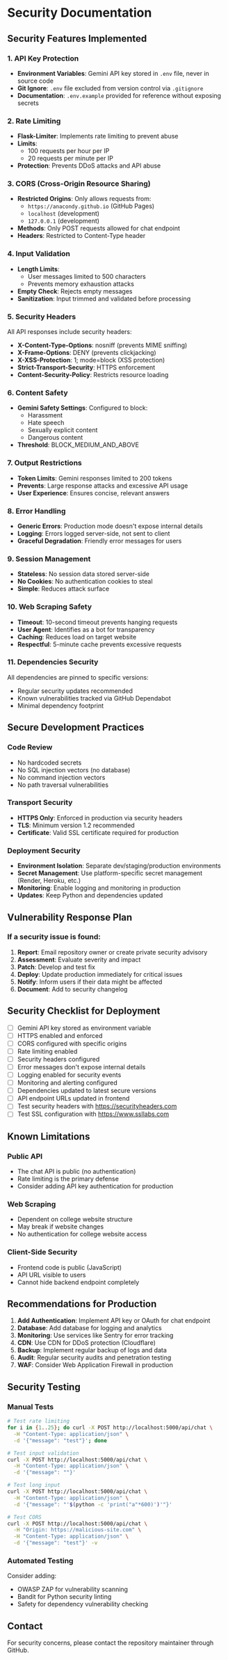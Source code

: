 # Security Documentation

## Security Features Implemented

### 1. API Key Protection
- **Environment Variables**: Gemini API key stored in `.env` file, never in source code
- **Git Ignore**: `.env` file excluded from version control via `.gitignore`
- **Documentation**: `.env.example` provided for reference without exposing secrets

### 2. Rate Limiting
- **Flask-Limiter**: Implements rate limiting to prevent abuse
- **Limits**:
  - 100 requests per hour per IP
  - 20 requests per minute per IP
- **Protection**: Prevents DDoS attacks and API abuse

### 3. CORS (Cross-Origin Resource Sharing)
- **Restricted Origins**: Only allows requests from:
  - `https://anacondy.github.io` (GitHub Pages)
  - `localhost` (development)
  - `127.0.0.1` (development)
- **Methods**: Only POST requests allowed for chat endpoint
- **Headers**: Restricted to Content-Type header

### 4. Input Validation
- **Length Limits**: 
  - User messages limited to 500 characters
  - Prevents memory exhaustion attacks
- **Empty Check**: Rejects empty messages
- **Sanitization**: Input trimmed and validated before processing

### 5. Security Headers
All API responses include security headers:
- **X-Content-Type-Options**: nosniff (prevents MIME sniffing)
- **X-Frame-Options**: DENY (prevents clickjacking)
- **X-XSS-Protection**: 1; mode=block (XSS protection)
- **Strict-Transport-Security**: HTTPS enforcement
- **Content-Security-Policy**: Restricts resource loading

### 6. Content Safety
- **Gemini Safety Settings**: Configured to block:
  - Harassment
  - Hate speech
  - Sexually explicit content
  - Dangerous content
- **Threshold**: BLOCK_MEDIUM_AND_ABOVE

### 7. Output Restrictions
- **Token Limits**: Gemini responses limited to 200 tokens
- **Prevents**: Large response attacks and excessive API usage
- **User Experience**: Ensures concise, relevant answers

### 8. Error Handling
- **Generic Errors**: Production mode doesn't expose internal details
- **Logging**: Errors logged server-side, not sent to client
- **Graceful Degradation**: Friendly error messages for users

### 9. Session Management
- **Stateless**: No session data stored server-side
- **No Cookies**: No authentication cookies to steal
- **Simple**: Reduces attack surface

### 10. Web Scraping Safety
- **Timeout**: 10-second timeout prevents hanging requests
- **User Agent**: Identifies as a bot for transparency
- **Caching**: Reduces load on target website
- **Respectful**: 5-minute cache prevents excessive requests

### 11. Dependencies Security
All dependencies are pinned to specific versions:
- Regular security updates recommended
- Known vulnerabilities tracked via GitHub Dependabot
- Minimal dependency footprint

## Secure Development Practices

### Code Review
- No hardcoded secrets
- No SQL injection vectors (no database)
- No command injection vectors
- No path traversal vulnerabilities

### Transport Security
- **HTTPS Only**: Enforced in production via security headers
- **TLS**: Minimum version 1.2 recommended
- **Certificate**: Valid SSL certificate required for production

### Deployment Security
- **Environment Isolation**: Separate dev/staging/production environments
- **Secret Management**: Use platform-specific secret management (Render, Heroku, etc.)
- **Monitoring**: Enable logging and monitoring in production
- **Updates**: Keep Python and dependencies updated

## Vulnerability Response Plan

### If a security issue is found:
1. **Report**: Email repository owner or create private security advisory
2. **Assessment**: Evaluate severity and impact
3. **Patch**: Develop and test fix
4. **Deploy**: Update production immediately for critical issues
5. **Notify**: Inform users if their data might be affected
6. **Document**: Add to security changelog

## Security Checklist for Deployment

- [ ] Gemini API key stored as environment variable
- [ ] HTTPS enabled and enforced
- [ ] CORS configured with specific origins
- [ ] Rate limiting enabled
- [ ] Security headers configured
- [ ] Error messages don't expose internal details
- [ ] Logging enabled for security events
- [ ] Monitoring and alerting configured
- [ ] Dependencies updated to latest secure versions
- [ ] API endpoint URLs updated in frontend
- [ ] Test security headers with https://securityheaders.com
- [ ] Test SSL configuration with https://www.ssllabs.com

## Known Limitations

### Public API
- The chat API is public (no authentication)
- Rate limiting is the primary defense
- Consider adding API key authentication for production

### Web Scraping
- Dependent on college website structure
- May break if website changes
- No authentication for college website access

### Client-Side Security
- Frontend code is public (JavaScript)
- API URL visible to users
- Cannot hide backend endpoint completely

## Recommendations for Production

1. **Add Authentication**: Implement API key or OAuth for chat endpoint
2. **Database**: Add database for logging and analytics
3. **Monitoring**: Use services like Sentry for error tracking
4. **CDN**: Use CDN for DDoS protection (Cloudflare)
5. **Backup**: Implement regular backup of logs and data
6. **Audit**: Regular security audits and penetration testing
7. **WAF**: Consider Web Application Firewall in production

## Security Testing

### Manual Tests
```bash
# Test rate limiting
for i in {1..25}; do curl -X POST http://localhost:5000/api/chat \
  -H "Content-Type: application/json" \
  -d '{"message": "test"}'; done

# Test input validation
curl -X POST http://localhost:5000/api/chat \
  -H "Content-Type: application/json" \
  -d '{"message": ""}'

# Test long input
curl -X POST http://localhost:5000/api/chat \
  -H "Content-Type: application/json" \
  -d '{"message": "'$(python -c 'print("a"*600)')'"}'

# Test CORS
curl -X POST http://localhost:5000/api/chat \
  -H "Origin: https://malicious-site.com" \
  -H "Content-Type: application/json" \
  -d '{"message": "test"}' -v
```

### Automated Testing
Consider adding:
- OWASP ZAP for vulnerability scanning
- Bandit for Python security linting
- Safety for dependency vulnerability checking

## Contact

For security concerns, please contact the repository maintainer through GitHub.

